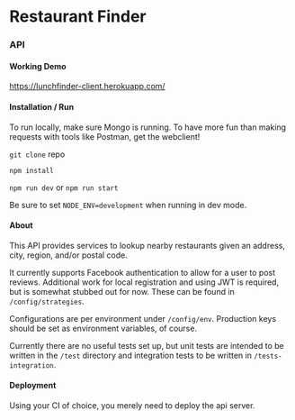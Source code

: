 # Restaurant Finder
### API
#### Working Demo
https://lunchfinder-client.herokuapp.com/

#### Installation / Run
To run locally, make sure Mongo is running.  To have more fun than 
making requests with tools like Postman, get the webclient!

`git clone` repo

`npm install`

`npm run dev` or `npm run start`

Be sure to set `NODE_ENV=development` when running in dev mode.

#### About
This API provides services to lookup nearby restaurants given an address,
city, region, and/or postal code.

It currently supports Facebook authentication to allow for a user to post
reviews.  Additional work for local registration and using JWT is required, 
but is somewhat stubbed out for now.  These can be found in `/config/strategies`.

Configurations are per environment under `/config/env`.  Production keys 
should be set as environment variables, of course.

Currently there are no useful tests set up, but unit tests are intended to be 
written in the `/test` directory and integration tests to be written in 
`/tests-integration`.

#### Deployment
Using your CI of choice, you merely need to deploy the api server.